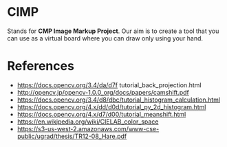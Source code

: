 # CIMP
Stands for **CMP Image Markup Project**. Our aim is to create a tool that you can use as a virtual board where you can draw only using your hand.

# References
* https://docs.opencv.org/3.4/da/d7f tutorial_back_projection.html
* http://opencv.jp/opencv-1.0.0_org/docs/papers/camshift.pdf
* https://docs.opencv.org/3.4/d8/dbc/tutorial_histogram_calculation.html
* https://docs.opencv.org/4.x/dd/d0d/tutorial_py_2d_histogram.html
* https://docs.opencv.org/4.x/d7/d00/tutorial_meanshift.html
* https://en.wikipedia.org/wiki/CIELAB_color_space
* https://s3-us-west-2.amazonaws.com/www-cse-public/ugrad/thesis/TR12-08_Hare.pdf